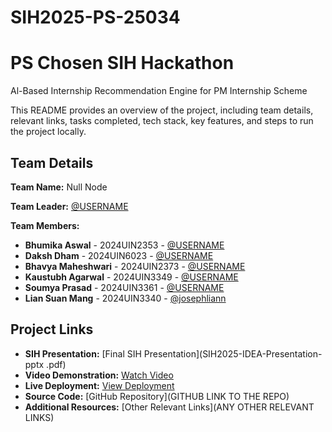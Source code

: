 # SIH2025-PS-25034

# PS Chosen SIH Hackathon
Al-Based Internship Recommendation Engine for PM Internship Scheme

This README provides an overview of the project, including team details, relevant links, tasks completed, tech stack, key features, and steps to run the project locally.

## Team Details

**Team Name:** Null Node

**Team Leader:** [@USERNAME](https://github.com/USERNAME)

**Team Members:**

- **Bhumika Aswal** - 2024UIN2353 - [@USERNAME](https://github.com/USERNAME)
- **Daksh Dham** - 2024UIN6023 - [@USERNAME](https://github.com/USERNAME)
- **Bhavya Maheshwari** - 2024UIN2373 - [@USERNAME](https://github.com/USERNAME)
- **Kaustubh Agarwal** - 2024UIN3349 - [@USERNAME](https://github.com/USERNAME)
- **Soumya Prasad** - 2024UIN3361 - [@USERNAME](https://github.com/USERNAME)
- **Lian Suan Mang** - 2024UIN3340 - [@josephliann](https://github.com/josephliann)

## Project Links

- **SIH Presentation:** [Final SIH Presentation](SIH2025-IDEA-Presentation-pptx .pdf)
- **Video Demonstration:** [Watch Video](https://youtu.be/jwHaGwNWyDo)
- **Live Deployment:** [View Deployment](https://avsarx.pythonanywhere.com)
- **Source Code:** [GitHub Repository](GITHUB LINK TO THE REPO)
- **Additional Resources:** [Other Relevant Links](ANY OTHER RELEVANT LINKS)

